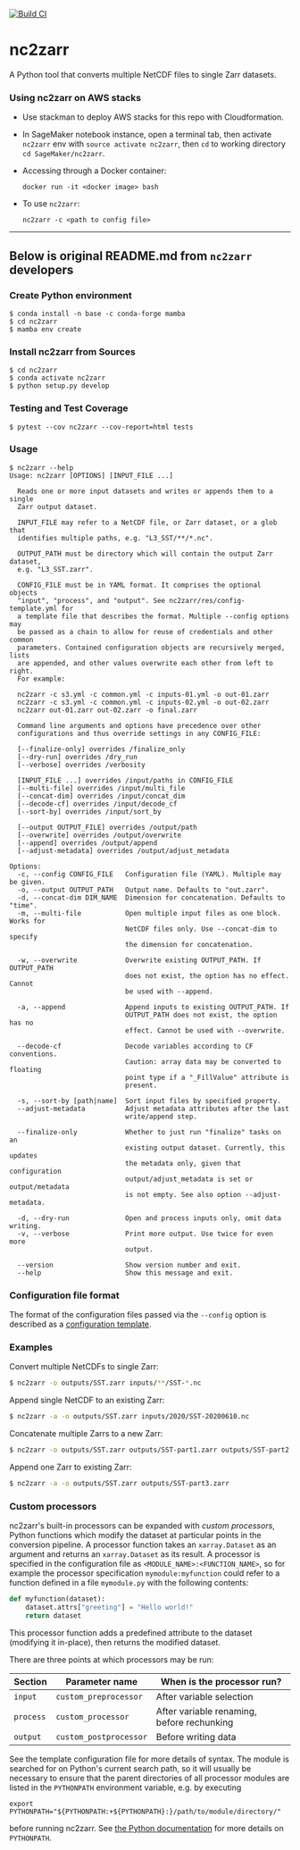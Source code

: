 [![Build CI](https://github.com/vietnguyengit/nc2zarr/actions/workflows/docker_image_build_and_publish.yaml/badge.svg)](https://github.com/vietnguyengit/nc2zarr/actions/workflows/docker_image_build_and_publish.yaml)

# nc2zarr

A Python tool that converts multiple NetCDF files to single Zarr datasets.

### Using nc2zarr on AWS stacks

* Use stackman to deploy AWS stacks for this repo with Cloudformation.

* In SageMaker notebook instance, open a terminal tab, then activate `nc2zarr` env with `source activate nc2zarr`, then `cd` to working directory `cd SageMaker/nc2zarr`.

* Accessing through a Docker container:
    
    `docker run -it <docker image> bash`

* To use `nc2zarr`:

    `nc2zarr -c <path to config file>`

----------

## Below is original README.md from `nc2zarr` developers

### Create Python environment

    $ conda install -n base -c conda-forge mamba
    $ cd nc2zarr
    $ mamba env create

### Install nc2zarr from Sources

    $ cd nc2zarr
    $ conda activate nc2zarr
    $ python setup.py develop

### Testing and Test Coverage

    $ pytest --cov nc2zarr --cov-report=html tests   

### Usage

```
$ nc2zarr --help
Usage: nc2zarr [OPTIONS] [INPUT_FILE ...]

  Reads one or more input datasets and writes or appends them to a single
  Zarr output dataset.

  INPUT_FILE may refer to a NetCDF file, or Zarr dataset, or a glob that
  identifies multiple paths, e.g. "L3_SST/**/*.nc".

  OUTPUT_PATH must be directory which will contain the output Zarr dataset,
  e.g. "L3_SST.zarr".

  CONFIG_FILE must be in YAML format. It comprises the optional objects
  "input", "process", and "output". See nc2zarr/res/config-template.yml for
  a template file that describes the format. Multiple --config options may
  be passed as a chain to allow for reuse of credentials and other common
  parameters. Contained configuration objects are recursively merged, lists
  are appended, and other values overwrite each other from left to right.
  For example:

  nc2zarr -c s3.yml -c common.yml -c inputs-01.yml -o out-01.zarr
  nc2zarr -c s3.yml -c common.yml -c inputs-02.yml -o out-02.zarr
  nc2zarr out-01.zarr out-02.zarr -o final.zarr

  Command line arguments and options have precedence over other
  configurations and thus override settings in any CONFIG_FILE:

  [--finalize-only] overrides /finalize_only
  [--dry-run] overrides /dry_run
  [--verbose] overrides /verbosity

  [INPUT_FILE ...] overrides /input/paths in CONFIG_FILE
  [--multi-file] overrides /input/multi_file
  [--concat-dim] overrides /input/concat_dim
  [--decode-cf] overrides /input/decode_cf
  [--sort-by] overrides /input/sort_by

  [--output OUTPUT_FILE] overrides /output/path
  [--overwrite] overrides /output/overwrite
  [--append] overrides /output/append
  [--adjust-metadata] overrides /output/adjust_metadata

Options:
  -c, --config CONFIG_FILE   Configuration file (YAML). Multiple may be given.
  -o, --output OUTPUT_PATH   Output name. Defaults to "out.zarr".
  -d, --concat-dim DIM_NAME  Dimension for concatenation. Defaults to "time".
  -m, --multi-file           Open multiple input files as one block. Works for
                             NetCDF files only. Use --concat-dim to specify
                             the dimension for concatenation.

  -w, --overwrite            Overwrite existing OUTPUT_PATH. If OUTPUT_PATH
                             does not exist, the option has no effect. Cannot
                             be used with --append.

  -a, --append               Append inputs to existing OUTPUT_PATH. If
                             OUTPUT_PATH does not exist, the option has no
                             effect. Cannot be used with --overwrite.

  --decode-cf                Decode variables according to CF conventions.
                             Caution: array data may be converted to floating
                             point type if a "_FillValue" attribute is
                             present.

  -s, --sort-by [path|name]  Sort input files by specified property.
  --adjust-metadata          Adjust metadata attributes after the last
                             write/append step.

  --finalize-only            Whether to just run "finalize" tasks on an
                             existing output dataset. Currently, this updates
                             the metadata only, given that configuration
                             output/adjust_metadata is set or output/metadata
                             is not empty. See also option --adjust-metadata.

  -d, --dry-run              Open and process inputs only, omit data writing.
  -v, --verbose              Print more output. Use twice for even more
                             output.

  --version                  Show version number and exit.
  --help                     Show this message and exit.
```

### Configuration file format

The format of the configuration files passed via the `--config` option is described
as a [configuration template](https://github.com/bcdev/nc2zarr/blob/main/nc2zarr/res/config-template.yml).

### Examples

Convert multiple NetCDFs to single Zarr:

```bash
$ nc2zarr -o outputs/SST.zarr inputs/**/SST-*.nc
```

Append single NetCDF to an existing Zarr:

```bash
$ nc2zarr -a -o outputs/SST.zarr inputs/2020/SST-20200610.nc
```

Concatenate multiple Zarrs to a new Zarr:

```bash
$ nc2zarr -o outputs/SST.zarr outputs/SST-part1.zarr outputs/SST-part2.zarr
```

Append one Zarr to existing Zarr:

```bash
$ nc2zarr -a -o outputs/SST.zarr outputs/SST-part3.zarr
```

### Custom processors

nc2zarr's built-in processors can be expanded with _custom processors_, Python
functions which modify the dataset at particular points in the conversion
pipeline. A processor function takes an `xarray.Dataset` as an argument and
returns an `xarray.Dataset` as its result. A processor is specified in the
configuration file as `<MODULE_NAME>:<FUNCTION_NAME>`, so for example the
processor specification `mymodule:myfunction` could refer to a function
defined in a file `mymodule.py` with the following contents:

```python
def myfunction(dataset):
    dataset.attrs["greeting"] = "Hello world!"
    return dataset
```

This processor function adds a predefined attribute to the dataset (modifying
it in-place), then returns the modified dataset.

There are three points at which processors may be run:

| Section | Parameter name | When is the processor run? |
| -- | -- | -- |
| `input`   | `custom_preprocessor`  | After variable selection |
| `process` | `custom_processor` | After variable renaming, before rechunking |
| `output`  | `custom_postprocessor` | Before writing data |

See the template configuration file for more details of syntax. The module is
searched for on Python's current search path, so it will usually be necessary
to ensure that the parent directories of all processor modules are listed in
the `PYTHONPATH` environment variable, e.g. by executing

```shell
export PYTHONPATH="${PYTHONPATH:+${PYTHONPATH}:}/path/to/module/directory/"
```

before running nc2zarr. See
[the Python documentation](https://docs.python.org/3/using/cmdline.html#envvar-PYTHONPATH)
for more details on `PYTHONPATH`.
